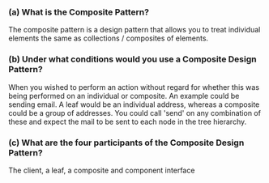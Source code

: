 ### (a) What is the Composite Pattern? ###
The composite pattern is a design pattern that allows you to treat
individual elements the same as collections / composites of elements.
### (b) Under what conditions would you use a Composite Design Pattern?  ###
When you wished to perform an action without regard for whether this was
being performed on an individual or composite. An example could be sending
email. A leaf would be an individual address, whereas a composite could
be a group of addresses. You could call 'send' on any combination of
these and expect the mail to be sent to each node in the tree hierarchy.
### (c) What are the four participants of the Composite Design Pattern?  ###
The client, a leaf, a composite and component interface